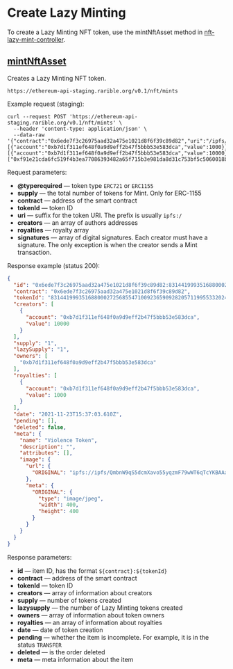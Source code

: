 # Create Lazy Minting

To create a Lazy Minting NFT token, use the mintNftAsset method in [nft-lazy-mint-controller](https://ethereum-api.rarible.org/v0.1/doc#tag/nft-lazy-mint-controller).

## [mintNftAsset](https://ethereum-api.rarible.org/v0.1/doc#operation/mintNftAsset)

Creates a Lazy Minting NFT token.

`https://ethereum-api-staging.rarible.org/v0.1/nft/mints`

Example request (staging):

```shell
curl --request POST 'https://ethereum-api-staging.rarible.org/v0.1/nft/mints' \
  --header 'content-type: application/json' \
  --data-raw '{"contract":"0x6ede7f3c26975aad32a475e1021d8f6f39c89d82","uri":"/ipfs/QmWeVMxWPbz2AdGhrZdi3ZQXVdppzPPakXfdavtu9syyA7","royalties":[{"account":"0xb7d1f311ef648f0a9d9eff2b47f5bbb53e583dca","value":1000}],"creators":[{"account":"0xb7d1f311ef648f0a9d9eff2b47f5bbb53e583dca","value":10000}],"tokenId":"83144199935168800027256855471009236590928205711995533202494108027144764391425","@type":"ERC721","signatures":["0xf91e21cda6fc519f4b3ea77086393482a65f715b3e981da8d31c753bf5c5060018b4460cc9935f397808d14365e64214c18d0fc46441b55e0858a398ff7ffc8c1b"]}'
```

Request parameters:

* **@typerequired** — token type `ERC721` or `ERC1155`
* **supply** — the total number of tokens for Mint. Only for ERC-1155
* **contract** — address of the smart contract
* **tokenId** — token ID
* **uri** — suffix for the token URI. The prefix is usually `ipfs:/`
* **creators** — an array of authors addresses
* **royalties** — royalty array
* **signatures** — array of digital signatures. Each creator must have a signature. The only exception is when the creator sends a Mint transaction.

Response example (status 200):

```json
{
  "id": "0x6ede7f3c26975aad32a475e1021d8f6f39c89d82:83144199935168800027256855471009236590928205711995533202494108027144764391425",
  "contract": "0x6ede7f3c26975aad32a475e1021d8f6f39c89d82",
  "tokenId": "83144199935168800027256855471009236590928205711995533202494108027144764391425",
  "creators": [
    {
      "account": "0xb7d1f311ef648f0a9d9eff2b47f5bbb53e583dca",
      "value": 10000
    }
  ],
  "supply": "1",
  "lazySupply": "1",
  "owners": [
    "0xb7d1f311ef648f0a9d9eff2b47f5bbb53e583dca"
  ],
  "royalties": [
    {
      "account": "0xb7d1f311ef648f0a9d9eff2b47f5bbb53e583dca",
      "value": 1000
    }
  ],
  "date": "2021-11-23T15:37:03.610Z",
  "pending": [],
  "deleted": false,
  "meta": {
    "name": "Violence Token",
    "description": "",
    "attributes": [],
    "image": {
      "url": {
        "ORIGINAL": "ipfs://ipfs/QmbnW9qS5dcmXavo55yqzmF79wWT6qTcYKBAAaS3gDgrDa/image.jpeg"
      },
      "meta": {
        "ORIGINAL": {
          "type": "image/jpeg",
          "width": 400,
          "height": 400
        }
      }
    }
  }
}
```

Response parameters:

* **id** — item ID, has the format `${contract}:${tokenId}`
* **contract** — address of the smart contract
* **tokenId** — token ID
* **creators** — array of information about creators
* **supply** — number of tokens created
* **lazysupply** — the number of Lazy Minting tokens created
* **owners** — array of information about token owners
* **royalties** — an array of information about royalties
* **date** — date of token creation
* **pending** — whether the item is incomplete. For example, it is in the status `TRANSFER`
* **deleted** — is the order deleted
* **meta** — meta information about the item
